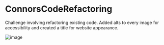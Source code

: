 # ConnorsCodeRefactoring
Challenge involving refactoring existing code. Added alts to every image for accessibility and created a title for website appearance. 

![image](https://github.com/ConnorJ75/ConnorsCodeRefactoring/assets/147671020/806dd506-5bdc-4e19-818f-c3609986da7f)
